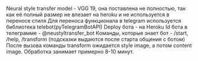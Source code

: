 Neural style transfer model - VGG 19, она поставлена не полностью, так как её полный размер не влезает на heroku и не используется в переносе стиля
Для переноса функционала в telegram используется библиотека telebot(pyTelegramBotAPI)
Deploy бота - на Heroku
Id бота в телеграмме - @neustyltransfer_bot
Команды, которые знает бот - /start, /help, /transform (подсказки выдаются после старта общения с ботом)
После вызова команды transform ожидается style image, а потом content image. Обработка занимает примерно 8-10 минут.
